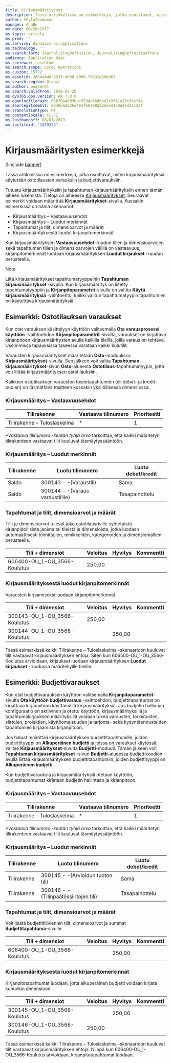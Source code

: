 ```yaml
---
title: Kirjausmääritykset
description: Tässä artikkelissa on esimerkkejä, jotka osoittavat, miten kirjausmäärityksiä käytetään ostotilausten varauksiin ja budjettivarauksiin.
author: ShylaThompson
manager: AnnBe
ms.date: 06/20/2017
ms.topic: article
ms.prod: ''
ms.service: dynamics-ax-applications
ms.technology: ''
ms.search.form: JournalizingDefinition, JournalizingDefinitionTrans
audience: Application User
ms.reviewer: roschlom
ms.search.scope: Core, Operations
ms.custom: 15772
ms.assetid: 3864e4da-853f-403d-b906-79631d80b363
ms.search.region: Global
ms.author: peakerbl
ms.search.validFrom: 2016-02-28
ms.dyn365.ops.version: AX 7.0.0
ms.openlocfilehash: 09b78a40d3bac5794a66d0ea743f11a27cfacf4e
ms.sourcegitcommit: 8b4b6a9226d4e5f66498ab2a5b4160e26dd112af
ms.translationtype: HT
ms.contentlocale: fi-FI
ms.lasthandoff: 08/01/2019
ms.locfileid: "1839326"
---
```

# <a name="posting-definition-examples"></a>Kirjausmääritysten esimerkkejä

[!include [banner](../includes/banner.md)]

Tässä artikkelissa on esimerkkejä, jotka osoittavat, miten kirjausmäärityksiä käytetään ostotilausten varauksiin ja budjettivarauksiin.

Tutustu kirjausmäärityksiin ja tapahtuman kirjausmäärityksiin ennen tämän aiheen lukemista. Tietoja on aiheessa [Kirjausmääritykset](posting-definitions.md). Seuraavat esimerkit voidaan määrittää **Kirjausmääritykset**-sivulla. Kussakin esimerkissä on nämä skenaariot:

-   Kirjausmääritys – Vastaavuusehdot
-   Kirjausmääritys – Luodut merkinnät
-   Tapahtumat ja tilit, dimensioarvot ja määrät
-   Kirjausmäärityksestä luodut kirjanpitomerkinnät

Kun kirjausmäärityksen **Vastaavuusehdot**-ruudun tilien ja dimensioarvojen sekä tapahtuman tilien ja dimensioarvojen välillä on vastaavuus, kirjanpitomerkinnät luodaan kirjausmäärityksen **Luodut kirjaukset** -ruudun perusteella. 
> [!NOTE]
> Liitä kirjausmääritykset tapahtumatyyppeihin **Tapahtuman kirjausmääritykset** -sivulla. Kun kirjausmääritys on liitetty tapahtumatyyppiin ja **Kirjanpitoparametrit**-sivulla on valittu **Käytä kirjausmäärityksiä** -vaihtoehto, kaikki valitun tapahtumatyypin tapahtumien on käytettävä kirjausmäärityksiä.

## <a name="example-purchase-order-encumbrances"></a>Esimerkki: Ostotilauksen varaukset
Kun otat varauksen käsittelyyn käyttöön valitsemalla **Ota varausprosessi käyttöön** -vaihtoehdon **Kirjanpitoparametrit**-sivulta, varaukset on kirjattava kirjanpitoon kirjausmääritysten avulla kaikilla tileillä, joilla varaus on tehtävä. Useimmissa tapauksissa taseessa varataan kaikki kulutilit. 

Varausten kirjausmääritykset määritetään **Osto**-moduulissa **Kirjausmääritykset**-sivulla. Sen jälkeen voit valita **Tapahtuman kirjausmääritykset**-sivun **Osto**-alueesta **Ostotilaus**-tapahtumatyypin, jotta voit liittää kirjausmäärityksen ostotilauksiin. 

Kaikkien ostotilauksen varausten tositetapahtumien (eli debet- ja kredit-puolen) on täsmättävä tositteen kussakin yksilöllisessä dimensiossa.

### <a name="posting-definition--match-criteria"></a>Kirjausmääritys – Vastaavuusehdot

| Tilirakenne       | Vastaava tilinumero | Prioriteetti  |
|-------------------------|----------------------|----------|
| Tilirakenne – Tuloslaskelma | \*                   | 1        |

<em>**Vastaava tilinumero</em> -kentän tyhjä arvo* tarkoittaa, että kaikki määritetyn tilirakenteen vastaavat tilit kuuluvat täsmäytyssääntöön.

### <a name="posting-definition--generated-entries"></a>Kirjausmääritys – Luodut merkinnät

| Tilirakenne | Luotu tilinumero                    | Luotu debet/kredit |
|-------------------|---------------------------------------------|------------------------|
| Saldo           | 300143 - -(Varaustili)             | Sama                   |
| Saldo           | 300144 - -(Varaus varaustilille) | Tasapainottelu              |

### <a name="transactions-with-the-accounts-dimension-values-and-amounts"></a>Tapahtumat ja tilit, dimensioarvot ja määrät

Tilit ja dimensioarvot tulevat joko ostotilausriville syötetyistä kirjanpidollisista jaoista tai tileistä ja dimensioista, jotka luodaan automaattisesti toimittajien, nimikkeiden, kategorioiden ja dimensiomallien perusteella.

| Tili + dimensiot           | Veloitus  | Hyvitys | Kommentti |
|--------------------------------|--------|--------|---------|
| 606400-OU\_1-OU\_3566-Koulutus | 250,00 |        |         |

### <a name="ledger-entries-generated-from-the-posting-definition"></a>Kirjausmäärityksestä luodut kirjanpitomerkinnät

Varausten kirjaamiseksi luodaan kirjanpitomerkinnät.

| Tili + dimensiot           | Veloitus  | Hyvitys | Kommentti |
|--------------------------------|--------|--------|---------|
| 300143-OU\_1-OU\_3566-Koulutus | 250,00 |        |         |
| 300144-OU\_1-OU\_3566-Koulutus |        | 250,00 |         |

Tässä esimerkissä kaikki Tilirakenne – Tuloslaskelma -skenaarioon kuuluvat tilit vastaavat kirjausmäärityksen ehtoja. Siten kun 606500-OU\_1-OU\_3566-Koulutus arvioidaan, kirjaukset luodaan kirjausmäärityksen **Luodut kirjaukset** -ruudussa määritellyille tileille.

## <a name="example-budget-appropriations"></a>Esimerkki: Budjettivaraukset
Kun otat budjettivarauksen käyttöön valitsemalla **Kirjanpitoparametrit**-sivulta **Ota käyttöön budjettivaraus** -vaihtoehdon, budjettitapahtumat on kirjattava kirjanpitoon käyttämällä kirjausmäärityksiä. Jos budjetin hallinnan konfiguraatio on aktiivinen ja otettu käyttöön, kirjausmäärityksillä ja tapahtumakirjauksen määrityksillä voidaan tukea varausten, tarkistusten, siirtojen, projektien, käyttöomaisuuden ja tarjonta- sekä kysyntäennusteiden tapahtumien kirjaamista kirjanpitoon. 

Jos haluat määrittää kirjausmäärityksen budjettitapahtumille, joiden budjettityyppi on **Alkuperäinen budjetti** ja joissa on varaukset käytössä, valitse **Kirjausmääritykset**-sivulta **Budjetti**-moduuli. Tämän jälkeen voit **Tapahtuman kirjausmääritykset** -sivun **Budjetti**-alueessa budjettikoodien avulla liittää kirjausmäärityksen budjettitapahtumiin, joiden budjettityyppi on **Alkuperäinen budjetti**. 

Kun budjettivarauksia ja kirjausmäärityksiä otetaan käyttöön, budjettitapahtumat kirjataan budjetin hallintaan ja kirjanpitoon.

### <a name="posting-definition--match-criteria"></a>Kirjausmääritys – Vastaavuusehdot

| Tilirakenne       | Vastaava tilinumero | Prioriteetti  |
|-------------------------|----------------------|----------|
| Tilirakenne – Tuloslaskelma | \*                   | 1        |

<em>**Vastaava tilinumero</em> -kentän tyhjä arvo* tarkoittaa, että kaikki määritetyn tilirakenteen vastaavat tilit kuuluvat täsmäytyssääntöön.

### <a name="posting-definition--generated-entries"></a>Kirjausmääritys – Luodut merkinnät

| Tilirakenne | Luotu tilinumero              | Luotu debet/kredit |
|-------------------|---------------------------------------|------------------------|
| Tilirakenne | 300145 - -(Arvioidun tuoton tili) | Sama                   |
| Tilirakenne | 300146 - -(Tilinpäätössiirtojen tili)     | Tasapainottelu              |

### <a name="transactions-with-the-accounts-dimension-values-and-amounts"></a>Tapahtumat ja tilit, dimensioarvot ja määrät

Voit lisätä budjettitiliviennin tilit, dimensioarvot ja summat **Budjettitapahtuma**-sivulle.

| Tili + dimensiot           | Veloitus | Hyvitys | Kommentti |
|--------------------------------|-------|--------|---------|
| 606400-OU\_1-OU\_3566-Koulutus |       | 250,00 |         |

### <a name="ledger-entries-generated-from-the-posting-definition"></a>Kirjausmäärityksestä luodut kirjanpitomerkinnät

Kirjanpitotapahtumat luodaan, jotta alkuperäinen budjetti voidaan kirjata kuhunkin dimensioon.

| Tili + dimensiot           | Veloitus  | Hyvitys | Kommentti |
|--------------------------------|--------|--------|---------|
| 300145-OU\_1-OU\_3566-Koulutus |        | 250,00 |         |
| 300146-OU\_1-OU\_3566-Koulutus | 250,00 |        |         |

Tässä esimerkissä kaikki Tilirakenne – Tuloslaskelma -skenaarioon kuuluvat tilit vastaavat kirjausmäärityksen ehtoja. Niinpä kun 606400-OU\_1-OU\_3566-Koulutus arvioidaan, kirjanpitotapahtumat luodaan.





